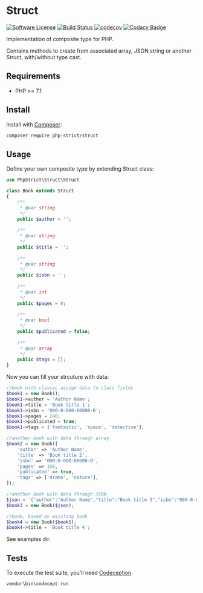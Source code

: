 # Struct

[![Software License][ico-license]](LICENSE.txt)
[![Build Status][ico-travis]][link-travis]
[![codecov][ico-codecov]][link-codecov]
[![Codacy Badge][ico-codacy]][link-codacy]

Implementation of composite type for PHP.

Contains methods to create from associated array, JSON string or another Struct, with/without type cast.

## Requirements

*   PHP >= 7.1

## Install

Install with [Composer](http://getcomposer.org):
    
```bash
composer require php-strict/struct
```

## Usage

Define your own composite type by extending Struct class:

```php
use PhpStrict\Struct\Struct

class Book extends Struct
{
    /**
     * @var string
     */
    public $author = '';
    
    /**
     * @var string
     */
    public $title = '';
    
    /**
     * @var string
     */
    public $isbn = '';
    
    /**
     * @var int
     */
    public $pages = 0;
    
    /**
     * @var bool
     */
    public $publicated = false;
    
    /**
     * @var array
     */
    public $tags = [];
}
```

Now you can fill your strcuture with data:

```php
//book with classic assign data to class fields
$book1 = new Book();
$book1->author = 'Author Name';
$book1->title = 'Book title 1';
$book1->isbn = '000-0-000-00000-0';
$book1->pages = 240;
$book1->publicated = true;
$book1->tags = ['fantastic', 'space', 'detective'];

//another book with data through array
$book2 = new Book([
    'author' => 'Author Name',
    'title' => 'Book title 2',
    'isbn' => '000-0-000-00000-0',
    'pages' => 156,
    'publicated' => true,
    'tags' => ['drama', 'nature'],
]);

//another book with data through JSON
$json = '{"author":"Author Name","title":"Book title 3","isbn":"000-0-000-00000-0","pages":156,"publicated":true,"tags":["comedy","city"]}';
$book3 = new Book($json);

//book, based on existing book
$book4 = new Book($book1);
$book4->title = 'Book title 4';
```

See examples dir.

## Tests

To execute the test suite, you'll need [Codeception](https://codeception.com/).

```bash
vendor\bin\codecept run
```

[ico-license]: https://img.shields.io/badge/license-GPL-brightgreen.svg?style=flat-square
[ico-travis]: https://img.shields.io/travis/php-strict/struct/master.svg?style=flat-square
[link-travis]: https://travis-ci.org/php-strict/struct
[ico-codacy]: https://api.codacy.com/project/badge/Grade/92ff05432c1c4c1b8599e1f53ee5c15a
[link-codacy]: https://www.codacy.com/app/php-strict/struct?utm_source=github.com&amp;utm_medium=referral&amp;utm_content=php-strict/struct&amp;utm_campaign=Badge_Grade
[ico-codecov]: https://codecov.io/gh/php-strict/struct/branch/master/graph/badge.svg
[link-codecov]: https://codecov.io/gh/php-strict/struct
